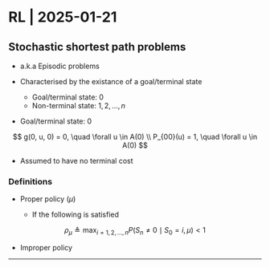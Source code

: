 # RL | 2025-01-21

## Stochastic shortest path problems

- a.k.a Episodic problems

- Characterised by the existance of a goal/terminal state
  - Goal/terminal state: $0$
  - Non-terminal state: $1, 2, \dots, n$

- Goal/terminal state: $0$

$$
g(0, u, 0) = 0, \quad \forall u \in A(0)
\\
P_{00}(u) = 1, \quad \forall u \in A(0)
$$

  - Assumed to have no terminal cost

### Definitions

- Proper policy ($\mu$)

  - If the following is satisfied

$$
\rho_\mu \triangleq  \max _{i = 1, 2, \dots, n} P(S_n \neq 0 \mid S_0 = i, \mu) < 1
$$

- Improper policy

---

